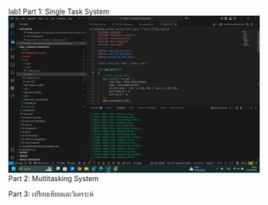 lab1 
Part 1: Single Task System
![alt text](image.png)
Part 2: Multitasking System

Part 3: เปรียบเทียบและวิเคราะห์